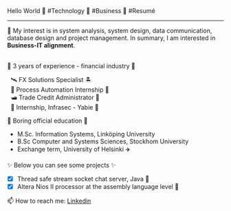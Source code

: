 
  <!-- Hi there! Feel free to make this your own but don't use my data -->
<div align="">Hello World 👋 #Technology 🐠 #Business 🐳 #Resumé 
  <hr>
   🐬 My interest is in system analysis, system design, data communication, database design and project management.
  In summary, I am interested in <b>Business-IT alignment</b>.
  <br>
  <br>

</div>

🏦 3 years of experience - financial industry 🔭

  &nbsp; 🛰️ FX Solutions Specialist 🏝️<br>
  &nbsp; 🤖 Process Automation Internship 🐃 <br>
  &nbsp; 🛥️ Trade Credit Administrator 🐧<br>
  &nbsp; 🔑 Internship, Infrasec - Yabie 🐚

🌱 Boring official education 🤔
- M.Sc. Information Systems, Linköping University
- B.Sc Computer and Systems Sciences, Stockhom University 
- Exchange term, University of Helsinki ✈️

✨ Below you can see some projects ✨

- [x] Thread safe stream socket chat server, Java 🔭 <br> 
- [x] Altera Nios II processor at the assembly language level 🐬

📫 How to reach me: [Linkedin](https://www.google.com)

<!--
**wingemo/wingemo** is a ✨ _special_ ✨ repository because its `README.md` (this file) appears on your GitHub profile.

Here are some ideas to get you started:

- 🔭 I’m currently working on ...
- 🌱 I’m currently learning ...
- 👯 I’m looking to collaborate on ...
- 🤔 I’m looking for help with ...
- 💬 Ask me about ...
- 📫 How to reach me: ...
- 😄 Pronouns: ...
- ⚡ Fun fact: ...
-->
